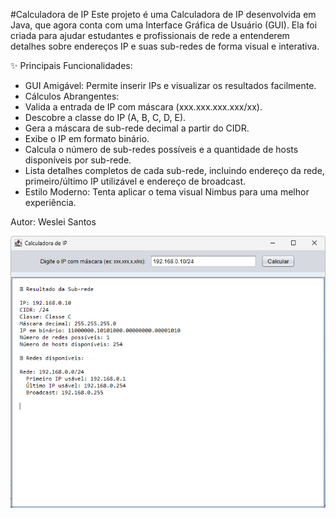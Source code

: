 #Calculadora de IP
Este projeto é uma Calculadora de IP desenvolvida em Java, que agora conta com uma Interface Gráfica de Usuário (GUI). Ela foi criada para ajudar estudantes e profissionais de rede a entenderem detalhes sobre endereços IP e suas sub-redes de forma visual e interativa.

✨ Principais Funcionalidades:
* GUI Amigável: Permite inserir IPs e visualizar os resultados facilmente.
* Cálculos Abrangentes:
* Valida a entrada de IP com máscara (xxx.xxx.xxx.xxx/xx).
* Descobre a classe do IP (A, B, C, D, E).
* Gera a máscara de sub-rede decimal a partir do CIDR.
* Exibe o IP em formato binário.
* Calcula o número de sub-redes possíveis e a quantidade de hosts disponíveis por sub-rede.
* Lista detalhes completos de cada sub-rede, incluindo endereço da rede, primeiro/último IP utilizável e endereço de broadcast.
* Estilo Moderno: Tenta aplicar o tema visual Nimbus para uma melhor experiência.

Autor: Weslei Santos


![Texto Alternativo](image/1.png)